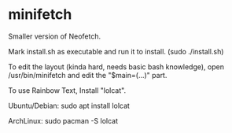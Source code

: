 # minifetch
Smaller version of Neofetch.

Mark install.sh as executable and run it to install. (sudo ./install.sh)

To edit the layout (kinda hard, needs basic bash knowledge), open /usr/bin/minifetch and edit the "$main=(...)" part.

To use Rainbow Text, Install "lolcat".

Ubuntu/Debian: sudo apt install lolcat

ArchLinux: sudo pacman -S lolcat

